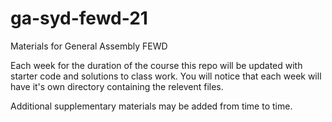 # ga-syd-fewd-21
Materials for General Assembly FEWD

Each week for the duration of the course this repo will be updated with starter code and solutions to class work. You will notice that each week will have it's own directory containing the relevent files.

Additional supplementary materials may be added from time to time.
